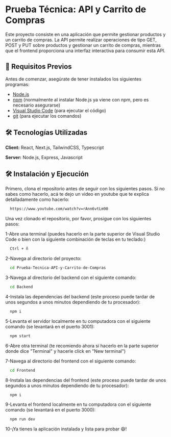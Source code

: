 
# Prueba Técnica: API y Carrito de Compras
Este proyecto consiste en una aplicación que permite gestionar productos y un carrito de compras. La API permite realizar operaciones de tipo GET, POST y PUT sobre productos y gestionar un carrito de compras, mientras que el frontend proporciona una interfaz interactiva para consumir esta API.


## 🚀 Requisitos Previos

Antes de comenzar, asegúrate de tener instalados los siguientes programas:

 - [Node.js](https://nodejs.org/es/)
 - [npm](https://www.npmjs.com/) (normalmente al instalar Node.js ya viene con npm, pero es necesario asegurarse)
 - [Visual Studio Code](https://code.visualstudio.com/) (para ejecutar el código)
 - [git](https://git-scm.com/) (para ejecutar los comandos)

## 🛠️ Tecnologías Utilizadas

**Client:** React, Next.js, TailwindCSS, Typescript

**Server:** Node.js, Express, Javascript


## 🛠️ Instalación y Ejecución

Primero, clona el repositorio antes de seguir con los siguientes pasos. Si no sabes como hacerlo, acá te dejo un video en youtube que te explica detalladamente como hacerlo:

```bash
  https://www.youtube.com/watch?v=rAnn6vtLm90
```

Una vez clonado el repositorio, por favor, prosigue con los siguientes pasos:

1-Abre una terminal (puedes hacerlo en la parte superior de Visual Studio Code o bien con la siguiente combinación de teclas en tu teclado:)
```bash
  Ctrl + ñ
```

2-Navega al directorio del proyecto:
```bash
  cd Prueba-Tecnica-API-y-Carrito-de-Compras
```
3-Navega al directorio del backend con el siguiente comando:
```bash
  cd Backend
```
4-Instala las dependencias del backend (este proceso puede tardar de unos segundos a unos minutos dependiendo de tu procesador):
```bash
  npm i
```

5-Levanta el servidor localmente en tu computadora con el siguiente comando (se levantará en el puerto 3001):
```bash
  npm start
```

6-Abre otra terminal (te recomiendo ahora sí hacerlo en la parte superior donde dice "Terminal" y hacerle click en "New terminal")

7-Navega al directorio del frontend con el siguiente comando:

```bash
  cd Frontend
```

8-Instala las dependencias del frontend (este proceso puede tardar de unos segundos a unos minutos dependiendo de tu procesador):
```bash
  npm i
```
9-Levanta el frontend localmente en tu computadora con el siguiente comando (se levantará en el puerto 3000):
```bash
  npm run dev
```
10-¡Ya tienes la aplicación instalada y lista para probar 😄!




